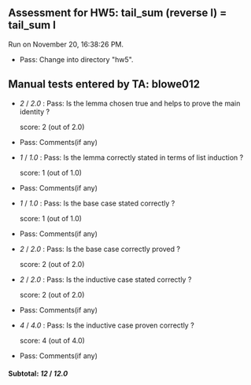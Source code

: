 ## Assessment for HW5: tail_sum (reverse l) = tail_sum l

Run on November 20, 16:38:26 PM.

+ Pass: Change into directory "hw5".

## Manual tests entered by TA: blowe012

+  _2_ / _2.0_ : Pass: Is the lemma chosen true and helps to prove the main identity ?

    score: 2 (out of 2.0)


+ Pass: Comments(if any)

    

+  _1_ / _1.0_ : Pass: Is the lemma correctly stated in terms of list induction ?

    score: 1 (out of 1.0)


+ Pass: Comments(if any)

    

+  _1_ / _1.0_ : Pass: Is the base case stated correctly ?

    score: 1 (out of 1.0)


+ Pass: Comments(if any)

    

+  _2_ / _2.0_ : Pass: Is the base case correctly proved ?

    score: 2 (out of 2.0)


+  _2_ / _2.0_ : Pass: Is the inductive case stated correctly ?

    score: 2 (out of 2.0)


+ Pass: Comments(if any)

    

+  _4_ / _4.0_ : Pass: Is the inductive case proven correctly ?

    score: 4 (out of 4.0)


+ Pass: Comments(if any)

    

#### Subtotal: _12_ / _12.0_

